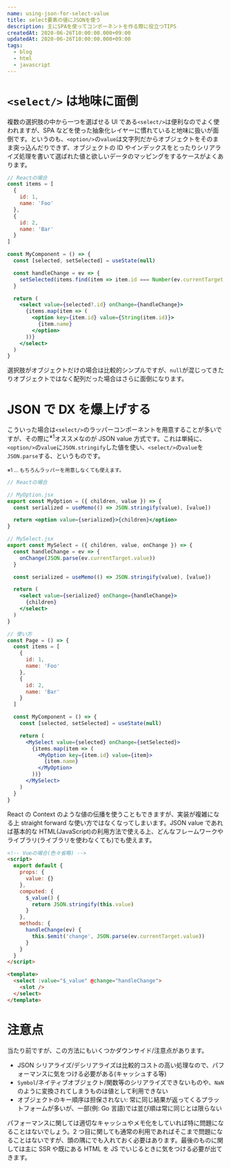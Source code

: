 ```yaml
---
name: using-json-for-select-value
title: select要素の値にJSONを使う
description: 主にSPAを使ってコンポーネントを作る際に役立つTIPS
createdAt: 2020-06-26T10:00:00.000+09:00
updatedAt: 2020-06-26T10:00:00.000+09:00
tags:
  - blog
  - html
  - javascript
---
```


# `<select/>` は地味に面倒

複数の選択肢の中から一つを選ばせる UI である`<select/>`は便利なのでよく使われますが、SPA などを使った抽象化レイヤーに慣れていると地味に扱いが面倒です。というのも、`<option/>`の`value`は文字列だからオブジェクトをそのまま突っ込んだりできず、オブジェクトの ID やインデックスをとったりシリアライズ処理を書いて選ばれた値と欲しいデータのマッピングをするケースがよくあります。

```jsx
// Reactの場合
const items = [
  {
    id: 1,
    name: 'Foo'
  },
  {
    id: 2,
    name: 'Bar'
  }
]

const MyComponent = () => {
  const [selected, setSelected] = useState(null)

  const handleChange = ev => {
    setSelected(items.find(item => item.id === Number(ev.currentTarget.value)))
  }

  return (
    <select value={selected?.id} onChange={handleChange}>
      {items.map(item => (
        <option key={item.id} value={String(item.id)}>
          {item.name}
        </option>
      ))}
    </select>
  )
}
```

選択肢がオブジェクトだけの場合は比較的シンプルですが、`null`が混じってきたりオブジェクトではなく配列だった場合はさらに面倒になります。

# JSON で DX を爆上げする

こういった場合は`<select/>`のラッパーコンポーネントを用意することが多いですが、その際に<sup>※1</sup>オススメなのが JSON value 方式です。これは単純に、`<option/>`の`value`に`JSON.stringify`した値を使い、`<select/>`の`value`を`JSON.parse`する、というものです。

<small>※1 ... もちろんラッパーを用意しなくても使えます。</small>

```jsx
// Reactの場合

// MyOption.jsx
export const MyOption = ({ children, value }) => {
  const serialized = useMemo(() => JSON.stringify(value), [value])

  return <option value={serialized}>{children}</option>
}

// MySelect.jsx
export const MySelect = ({ children, value, onChange }) => {
  const handleChange = ev => {
    onChange(JSON.parse(ev.currentTarget.value))
  }

  const serialized = useMemo(() => JSON.stringify(value), [value])

  return (
    <select value={serialized} onChange={handleChange}>
      {children}
    </select>
  )
}

// 使い方
const Page = () => {
  const items = [
    {
      id: 1,
      name: 'Foo'
    },
    {
      id: 2,
      name: 'Bar'
    }
  ]

  const MyComponent = () => {
    const [selected, setSelected] = useState(null)

    return (
      <MySelect value={selected} onChange={setSelected}>
        {items.map(item => (
          <MyOption key={item.id} value={item}>
            {item.name}
          </MyOption>
        ))}
      </MySelect>
    )
  }
}
```

React の Context のような値の伝播を使うこともできますが、実装が複雑になる上 straight forward な使い方ではなくなってしまいます。JSON value であれば基本的な HTML(JavaScript)の利用方法で使える上、どんなフレームワークやライブラリ(ライブラリを使わなくても)でも使えます。

```html
<!-- Vueの場合(色々省略) -->
<script>
  export default {
    props: {
      value: {}
    },
    computed: {
      $_value() {
        return JSON.stringify(this.value)
      }
    },
    methods: {
      handleChange(ev) {
        this.$emit('change', JSON.parse(ev.currentTarget.value))
      }
    }
  }
</script>

<template>
  <select :value="$_value" @change="handleChange">
    <slot />
  </select>
</template>
```

# 注意点

当たり前ですが、この方法にもいくつかダウンサイド/注意点があります。

- JSON シリアライズ/デシリアライズは比較的コストの高い処理なので、パフォーマンスに気をつける必要がある(キャッシュする等)
- `Symbol`/ネイティブオブジェクト/関数等のシリアライズできないものや、`NaN`のように変換されてしまうものは値として利用できない
- オブジェクトのキー順序は担保されない: 常に同じ結果が返ってくるプラットフォームが多いが、一部(例: Go 言語)では並び順は常に同じとは限らない

パフォーマンスに関しては適切なキャッシュやメモ化をしていれば特に問題になることはないでしょう。2 つ目に関しても通常の利用であればそこまで問題になることはないですが、頭の隅にでも入れておく必要はあります。最後のものに関しては主に SSR や既にある HTML を JS でいじるときに気をつける必要が出てきます。

